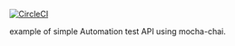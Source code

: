 [![CircleCI](https://circleci.com/gh/pascalesdedy/test_api_mochajs/tree/circleci-project-setup.svg?style=shield)](https://circleci.com/gh/pascalesdedy/test_api_mochajs/tree/circleci-project-setup)

example of simple Automation test API using mocha-chai. 
